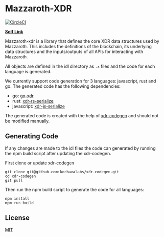 # Mazzaroth-XDR

[![CircleCI](https://circleci.com/gh/kochavalabs/mazzaroth-xdr.svg?style=svg)](https://circleci.com/gh/kochavalabs/mazzaroth-xdr)

**[Self Link](https://github.com/kochavalabs/mazzaroth-xdr)**

Mazzaroth-xdr is a library that defines the core XDR data structures used by
Mazzaroth. This includes the definitions of the blockchain, its underlying
data structures and the inputs/outputs of all APIs for interacting with
Mazzaroth.

All objects are defined in the idl directory as `.x` files and the code for
each language is generated.

We currently support code generation for 3 languages: javascript, rust and go.
The generated code has the following dependencies:

- go: [go-xdr](https://github.com/stellar/go-xdr)
- rust: [xdr-rs-serialize](https://github.com/kochavalabs/xdr-rs-serialize)
- javascript: [xdr-js-serialize](https://github.com/kochavalabs/xdr-js-serialize)

The generated code is created with the help of [xdr-codegen](https://github.com/kochavalabs/xdr-codegen)
and should not be modified manually.

## Generating Code

If any changes are made to the idl files the code can generated by running the
npm build script after updating the xdr-codegen.

First clone or update xdr-codegen

```console
git clone git@github.com:kochavalabs/xdr-codegen.git
cd xdr-codegen
git pull
```

Then run the npm build script to generate the code for all languages:

```console
npm install
npm run build
```

## License

[MIT](https://choosealicense.com/licenses/mit/)
